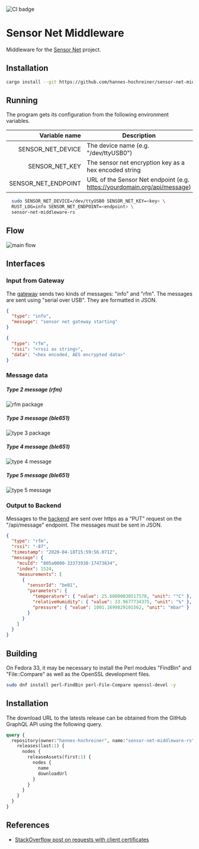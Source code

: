![CI badge](https://github.com/hannes-hochreiner/sensor-net-middleware-rs/workflows/CI/badge.svg)

# Sensor Net Middleware

Middleware for the [Sensor Net](https://github.com/hannes-hochreiner/sensor-net) project.

## Installation

```bash
cargo install --git https://github.com/hannes-hochreiner/sensor-net-middleware-rs
```

## Running

The program gets its configuration from the following environment variables.

| Variable name | Description |
| ---: | --- |
| SENSOR_NET_DEVICE | The device name (e.g. "/dev/ttyUSB0") |
| SENSOR_NET_KEY | The sensor net encryption key as a hex encoded string |
| SENSOR_NET_ENDPOINT | URL of the Sensor Net endpoint (e.g. https://yourdomain.org/api/message) |

```bash
  sudo SENSOR_NET_DEVICE=/dev/ttyUSB0 SENSOR_NET_KEY=<key> \
  RUST_LOG=info SENSOR_NET_ENDPOINT=<endpoint> \
  sensor-net-middleware-rs
```

## Flow

![main flow](docs/bld/main_flow.svg)

## Interfaces

### Input from Gateway

The [gateway](https://github.com/hannes-hochreiner/sensor-net-gateway) sends two kinds of messages: "info" and "rfm".
The messages are sent using "serial over USB".
They are formatted in JSON.

```JSON
{
  "type": "info",
  "message": "sensor net gateway starting"
}
```
```JSON
{
  "type": "rfm",
  "rssi": "<rssi as string>",
  "data": "<hex encoded, AES encrypted data>"
}
```

### Message data

##### Type 2 message (rfm)

![rfm package](docs/bld/rfm_packet.svg)

##### Type 3 message (ble651)

![type 3 package](docs/bld/type_3_packet.svg)

##### Type 4 message (ble651)

![type 4 message](docs/bld/type_4_packet.svg)

##### Type 5 message (ble651)

![type 5 message](docs/bld/type_5_packet.svg)

### Output to Backend

Messages to the [backend](https://github.com/hannes-hochreiner/sensor-net-back-end) are sent over https as a "PUT" request on the "/api/message" endpoint.
The messages must be sent in JSON.

```JSON
{
  "type": "rfm",
  "rssi": "-87",
  "timestamp": "2020-04-18T15:59:56.071Z",
  "message": {
    "mcuId": "005a0000-33373938-17473634",
    "index": 1524,
    "measurements": [
      {
        "sensorId": "be01",
        "parameters": {
          "temperature": { "value": 25.68000030517578, "unit": "°C" },
          "relativeHumidity": { "value": 33.9677734375, "unit": "%" },
          "pressure": { "value": 1001.1699829101562, "unit": "mbar" }
        }
      }
    ]
  }
}
```
## Building

On Fedora 33, it may be necessary to install the Perl modules "FindBin" and "File::Compare" as well as the OpenSSL development files.

```bash
sudo dnf install perl-FindBin perl-File-Compare openssl-devel -y
```

## Installation

The download URL to the latests release can be obtained from the GitHub GraphQL API using the following query.

```graphql
query {
  repository(owner:"hannes-hochreiner", name:"sensor-net-middleware-rs") {
    releases(last:1) {
      nodes {
        releaseAssets(first:1) {
          nodes {
            name
            downloadUrl
          }
        }
      }
    }
  }
}
```
## References

* [StackOverflow post on requests with client certificates](https://stackoverflow.com/questions/44059266/how-to-make-a-request-with-client-certificate-in-rust)